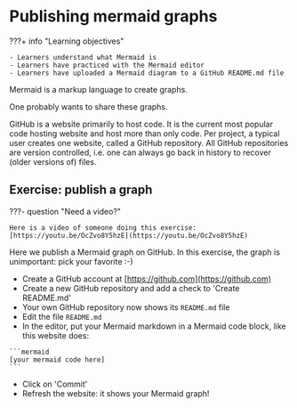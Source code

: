 # Publishing mermaid graphs

???+ info "Learning objectives"

    - Learners understand what Mermaid is
    - Learners have practiced with the Mermaid editor
    - Learners have uploaded a Mermaid diagram to a GitHub README.md file

Mermaid is a markup language to create graphs.

One probably wants to share these graphs.

GitHub is a website primarily to host code.
It is the current most popular code hosting website
and host more than only code.
Per project, a typical user creates one website,
called a GitHub repository.
All GitHub repositories are version controlled,
i.e. one can always go back in history to recover
(older versions of) files.

## Exercise: publish a graph

???- question "Need a video?"

    Here is a video of someone doing this exercise: [https://youtu.be/OcZvo8Y5hzE](https://youtu.be/OcZvo8Y5hzE)

Here we publish a Mermaid graph on GitHub.
In this exercise, the graph is unimportant: pick your favorite :-)

- Create a GitHub account at [https://github.com](https://github.com)
- Create a new GitHub repository and add a check to 'Create README.md'
- Your own GitHub repository now shows its `README.md` file
- Edit the file `README.md`
- In the editor, put your Mermaid markdown in a Mermaid code block,
  like this website does:

````text
```mermaid
[your mermaid code here]
```
````

- Click on 'Commit'
- Refresh the website: it shows your Mermaid graph!
